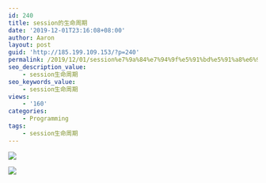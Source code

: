 ```yaml
---
id: 240
title: session的生命周期
date: '2019-12-01T23:16:08+08:00'
author: Aaron
layout: post
guid: 'http://185.199.109.153/?p=240'
permalink: /2019/12/01/session%e7%9a%84%e7%94%9f%e5%91%bd%e5%91%a8%e6%9c%9f/
seo_description_value:
    - session生命周期
seo_keywords_value:
    - session生命周期
views:
    - '160'
categories:
    - Programming
tags:
    - session生命周期
---
```


![](https://z3.ax1x.com/2021/03/21/65xZRJ.jpg)

![](https://z3.ax1x.com/2021/03/21/65xVG4.jpg)